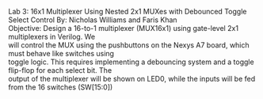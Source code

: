 Lab 3: 16x1 Multiplexer Using Nested 2x1 MUXes with Debounced Toggle Select Control 
By: Nicholas Williams and Faris Khan  
Objective: Design a 16-to-1 multiplexer (MUX16x1) using gate-level 2x1 multiplexers in Verilog. We   
will control the MUX using the pushbuttons on the Nexys A7 board, which must behave like switches using  
toggle logic. This requires implementing a debouncing system and a toggle flip-flop for each select bit. The  
output of the multiplexer will be shown on LED0, while the inputs will be fed from the 16 switches (SW[15:0])  
